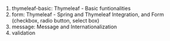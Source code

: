 1. thymeleaf-basic: Thymeleaf - Basic funtionalities
2. form: Thymeleaf - Spring and Thymeleaf Integration, and Form (checkbox, radio button, select box)
3. message: Message and Internationalization
4. validation
